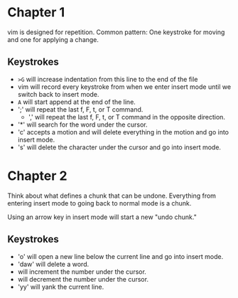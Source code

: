 # Chapter 1

vim is designed for repetition. 
Common pattern: One keystroke for moving and one for applying a change.

## Keystrokes

- `>G` will increase indentation from this line to the end of the file
- vim will record every keystroke from when we enter insert mode until we switch back to insert mode.
- `A` will start append at the end of the line.
- ';' will repeat the last f, F, t, or T command.
  - ',' will repeat the last f, F, t, or T command in the opposite direction.
- '*' will search for the word under the cursor.
- 'c' accepts a motion and will delete everything in the motion and go into insert mode.
- 's' will delete the character under the cursor and go into insert mode.

# Chapter 2

Think about what defines a chunk that can be undone.
Everything from entering insert mode to going back to normal mode is a chunk.

Using an arrow key in insert mode will start a new "undo chunk."


## Keystrokes

- 'o' will open a new line below the current line and go into insert mode.
- 'daw' will delete a word.
- <C-a> will increment the number under the cursor.
- <C-x> will decrement the number under the cursor.
- 'yy' will yank the current line.

